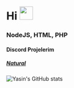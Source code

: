 <h1>Hi <img src="https://media.tenor.com/images/27409f6f9535c3aa8cb650efc319c19a/tenor.gif" height="35px"></h1>

<h3> NodeJS, HTML, PHP</h3>
<h4> Discord Projelerim</h4>
<h5> <a href="https://music-natural.cf">Natural</a></h5>


![Yasin's GitHub stats](https://github-readme-stats.vercel.app/api?username=savior210&show_icons=true&theme=dark)
